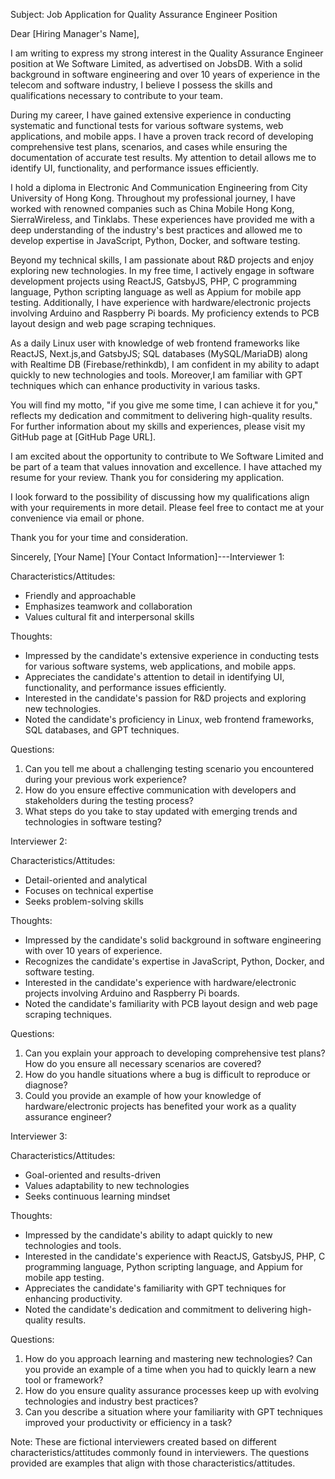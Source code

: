 Subject: Job Application for Quality Assurance Engineer Position

Dear [Hiring Manager's Name],

I am writing to express my strong interest in the Quality Assurance Engineer position at We Software Limited, as advertised on JobsDB. With a solid background in software engineering and over 10 years of experience in the telecom and software industry, I believe I possess the skills and qualifications necessary to contribute to your team.

During my career, I have gained extensive experience in conducting systematic and functional tests for various software systems, web applications, and mobile apps. I have a proven track record of developing comprehensive test plans, scenarios, and cases while ensuring the documentation of accurate test results. My attention to detail allows me to identify UI, functionality, and performance issues efficiently.

I hold a diploma in Electronic And Communication Engineering from City University of Hong Kong. Throughout my professional journey, I have worked with renowned companies such as China Mobile Hong Kong, SierraWireless, and Tinklabs. These experiences have provided me with a deep understanding of the industry's best practices and allowed me to develop expertise in JavaScript, Python, Docker, and software testing.

Beyond my technical skills, I am passionate about R&D projects and enjoy exploring new technologies. In my free time, I actively engage in software development projects using ReactJS, GatsbyJS, PHP, C programming language, Python scripting language as well as Appium for mobile app testing. Additionally, I have experience with hardware/electronic projects involving Arduino and Raspberry Pi boards. My proficiency extends to PCB layout design and web page scraping techniques.

As a daily Linux user with knowledge of web frontend frameworks like ReactJS, Next.js,and GatsbyJS; SQL databases (MySQL/MariaDB) along with Realtime DB (Firebase/rethinkdb), I am confident in my ability to adapt quickly to new technologies and tools. Moreover,I am familiar with GPT techniques which can enhance productivity in various tasks.

You will find my motto, "if you give me some time, I can achieve it for you," reflects my dedication and commitment to delivering high-quality results. For further information about my skills and experiences, please visit my GitHub page at [GitHub Page URL].

I am excited about the opportunity to contribute to We Software Limited and be part of a team that values innovation and excellence. I have attached my resume for your review. Thank you for considering my application.

I look forward to the possibility of discussing how my qualifications align with your requirements in more detail. Please feel free to contact me at your convenience via email or phone.

Thank you for your time and consideration.

Sincerely,
[Your Name]
[Your Contact Information]---Interviewer 1: 

Characteristics/Attitudes:
- Friendly and approachable
- Emphasizes teamwork and collaboration
- Values cultural fit and interpersonal skills

Thoughts:
- Impressed by the candidate's extensive experience in conducting tests for various software systems, web applications, and mobile apps.
- Appreciates the candidate's attention to detail in identifying UI, functionality, and performance issues efficiently.
- Interested in the candidate's passion for R&D projects and exploring new technologies.
- Noted the candidate's proficiency in Linux, web frontend frameworks, SQL databases, and GPT techniques.

Questions:
1. Can you tell me about a challenging testing scenario you encountered during your previous work experience?
2. How do you ensure effective communication with developers and stakeholders during the testing process?
3. What steps do you take to stay updated with emerging trends and technologies in software testing?

Interviewer 2:

Characteristics/Attitudes:
- Detail-oriented and analytical
- Focuses on technical expertise
- Seeks problem-solving skills

Thoughts:
- Impressed by the candidate's solid background in software engineering with over 10 years of experience.
- Recognizes the candidate's expertise in JavaScript, Python, Docker, and software testing.
- Interested in the candidate's experience with hardware/electronic projects involving Arduino and Raspberry Pi boards.
- Noted the candidate's familiarity with PCB layout design and web page scraping techniques.

Questions:
1. Can you explain your approach to developing comprehensive test plans? How do you ensure all necessary scenarios are covered?
2. How do you handle situations where a bug is difficult to reproduce or diagnose?
3. Could you provide an example of how your knowledge of hardware/electronic projects has benefited your work as a quality assurance engineer?

Interviewer 3:

Characteristics/Attitudes:
- Goal-oriented and results-driven
- Values adaptability to new technologies
- Seeks continuous learning mindset

Thoughts:
- Impressed by the candidate's ability to adapt quickly to new technologies and tools.
- Interested in the candidate's experience with ReactJS, GatsbyJS, PHP, C programming language, Python scripting language, and Appium for mobile app testing.
- Appreciates the candidate's familiarity with GPT techniques for enhancing productivity.
- Noted the candidate's dedication and commitment to delivering high-quality results.

Questions:
1. How do you approach learning and mastering new technologies? Can you provide an example of a time when you had to quickly learn a new tool or framework?
2. How do you ensure quality assurance processes keep up with evolving technologies and industry best practices?
3. Can you describe a situation where your familiarity with GPT techniques improved your productivity or efficiency in a task?

Note: These are fictional interviewers created based on different characteristics/attitudes commonly found in interviewers. The questions provided are examples that align with those characteristics/attitudes.